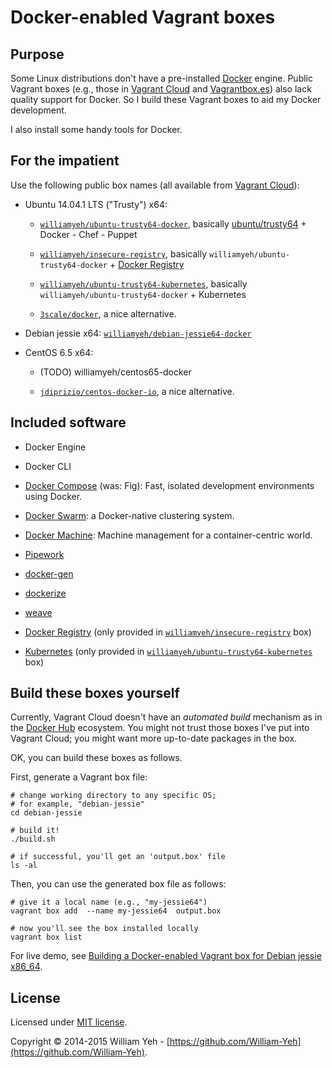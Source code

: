 Docker-enabled Vagrant boxes
============================


## Purpose

Some Linux distributions don't have a pre-installed [Docker](http://www.docker.com) engine. Public Vagrant boxes (e.g., those in [Vagrant Cloud](https://vagrantcloud.com/) and [Vagrantbox.es](http://www.vagrantbox.es/)) also lack quality support for Docker. So I build these Vagrant boxes to aid my Docker development.

I also install some handy tools for Docker.


## For the impatient

Use the following public box names (all available from [Vagrant Cloud](https://vagrantcloud.com/)):


- Ubuntu 14.04.1 LTS ("Trusty") x64:

  - [`williamyeh/ubuntu-trusty64-docker`](https://vagrantcloud.com/williamyeh/ubuntu-trusty64-docker), basically [ubuntu/trusty64](https://vagrantcloud.com/ubuntu/boxes/trusty64) + Docker - Chef - Puppet

  - [`williamyeh/insecure-registry`](https://vagrantcloud.com/williamyeh/insecure-registry), basically `williamyeh/ubuntu-trusty64-docker` + [Docker Registry](https://github.com/docker/docker-registry)

  - [`williamyeh/ubuntu-trusty64-kubernetes`](https://vagrantcloud.com/williamyeh/ubuntu-trusty64-kubernetes), basically `williamyeh/ubuntu-trusty64-docker` + Kubernetes

  - [`3scale/docker`](https://vagrantcloud.com/3scale/docker), a nice alternative.

- Debian jessie x64: [`williamyeh/debian-jessie64-docker`](https://vagrantcloud.com/williamyeh/debian-jessie64-docker)

- CentOS 6.5 x64:

  - (TODO) williamyeh/centos65-docker

  - [`jdiprizio/centos-docker-io`](https://vagrantcloud.com/jdiprizio/centos-docker-io), a nice alternative.


## Included software

- Docker Engine

- Docker CLI

- [Docker Compose](https://github.com/docker/compose) (was: Fig): Fast, isolated development environments using Docker.

- [Docker Swarm](https://github.com/docker/swarm): a Docker-native clustering system.

- [Docker Machine](https://github.com/docker/machine): Machine management for a container-centric world.

- [Pipework](https://github.com/jpetazzo/pipework)

- [docker-gen](https://github.com/jwilder/docker-gen)

- [dockerize](https://github.com/jwilder/dockerize)

- [weave](https://github.com/zettio/weave)

- [Docker Registry](https://github.com/docker/docker-registry) (only provided in [`williamyeh/insecure-registry`](https://vagrantcloud.com/williamyeh/insecure-registry) box)

- [Kubernetes](https://github.com/GoogleCloudPlatform/kubernetes) (only provided in [`williamyeh/ubuntu-trusty64-kubernetes`](https://vagrantcloud.com/williamyeh/ubuntu-trusty64-kubernetes) box)


## Build these boxes yourself

Currently, Vagrant Cloud doesn't have an *automated build*  mechanism as in the [Docker Hub](https://hub.docker.com/) ecosystem. You might not trust those boxes I've put into Vagrant Cloud; you might want more up-to-date packages in the box.

OK, you can build these boxes as follows.

First, generate a Vagrant box file:


```
# change working directory to any specific OS;
# for example, "debian-jessie"
cd debian-jessie

# build it!
./build.sh

# if successful, you'll get an 'output.box' file
ls -al
```


Then, you can use the generated box file as follows:

```
# give it a local name (e.g., "my-jessie64")
vagrant box add  --name my-jessie64  output.box

# now you'll see the box installed locally
vagrant box list

```

For live demo, see [Building a Docker-enabled Vagrant box for Debian jessie x86_64](https://asciinema.org/a/10603).



## License

Licensed under [MIT license](http://creativecommons.org/licenses/MIT/).

Copyright © 2014-2015 William Yeh - [https://github.com/William-Yeh](https://github.com/William-Yeh).
